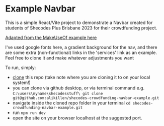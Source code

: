 # Example Navbar

This is a simple React/Vite project to demonstrate a Navbar created for students of Shecodes Plus Brisbane 2023 for their crowdfunding project.

[Adapted from the MakeUseOf example here](https://www.makeuseof.com/responsive-navigation-bar-using-html-and-css/)

I've used google fonts here, a gradient background for the nav, and there are some extra (non-functional) links in the 'services' link as an example.
Feel free to clone it and make whatever adjustments you want

To run, simply:

- [clone](https://docs.github.com/en/repositories/creating-and-managing-repositories/cloning-a-repository) this repo (take note where you are cloning it to on your local system!)
- you can clone via github desktop, or via terminal command e.g. `C:\users\myname\shecodesstuff\ git clone git@github.com:alikillen/shecodes-crowdfunding-navbar-example.git`
- navigate inside the cloned repo folder in your terminal `cd shecodes-crowdfunding-navbar-example.git`
- run `npm run dev`
- open the site on your browser localhost at the suggested port.
